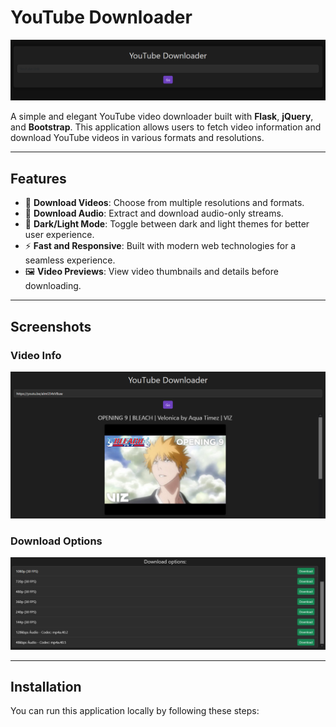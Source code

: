 # YouTube Downloader

![YouTube Downloader](imgs/home.png)

A simple and elegant YouTube video downloader built with **Flask**, **jQuery**, and **Bootstrap**. This application allows users to fetch video information and download YouTube videos in various formats and resolutions.

---

## Features

- 🎥 **Download Videos**: Choose from multiple resolutions and formats.
- 🎵 **Download Audio**: Extract and download audio-only streams.
- 🌙 **Dark/Light Mode**: Toggle between dark and light themes for better user experience.
- ⚡ **Fast and Responsive**: Built with modern web technologies for a seamless experience.
- 🖼️ **Video Previews**: View video thumbnails and details before downloading.

---

## Screenshots

### Video Info
![Video Info](imgs/video_info.png)

### Download Options
![Options](imgs/options.png)

---

## Installation
You can run this application locally by following these steps:
